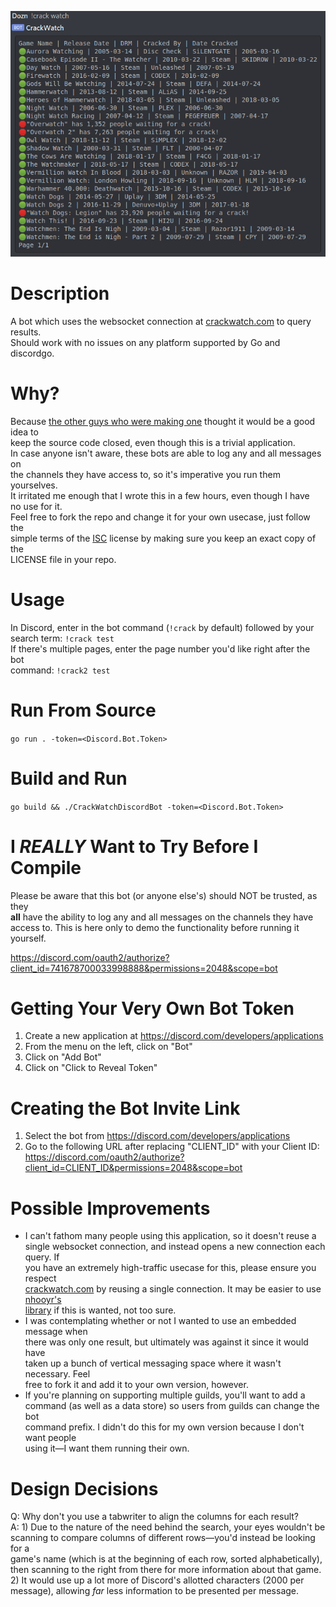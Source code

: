 ![Example of what the results appear like in Discord](/images/results.png)

# Description
A bot which uses the websocket connection at [crackwatch.com](https://crackwatch.com) to query results.\
Should work with no issues on any platform supported by Go and discordgo.

# Why?
Because
[the other guys who were making one](https://old.reddit.com/r/CrackWatch/comments/i34eel/discord_bot_prototype)
thought it would be a good idea to\
keep the source code closed, even though this is a trivial application.\
In case anyone isn't aware, these bots are able to log any and all messages on\
the channels they have access to, so it's imperative you run them yourselves.\
It irritated me enough that I wrote this in a few hours, even though I have\
no use for it.\
Feel free to fork the repo and change it for your own usecase, just follow the\
simple terms of the
[ISC](https://en.wikipedia.org/wiki/ISC_license)
license by making sure you keep an exact copy of the\
LICENSE file in your repo.

# Usage
In Discord, enter in the bot command (`!crack` by default) followed by your\
search term: `!crack test`\
If there's multiple pages, enter the page number you'd like right after the bot\
command: `!crack2 test`

# Run From Source
`go run . -token=<Discord.Bot.Token>`

# Build and Run
`go build && ./CrackWatchDiscordBot -token=<Discord.Bot.Token>`

# I _REALLY_ Want to Try Before I Compile
Please be aware that this bot (or anyone else's) should NOT be trusted, as they\
**all** have the ability to log any and all messages on the channels they have\
access to. This is here only to demo the functionality before running it\
yourself.

https://discord.com/oauth2/authorize?client_id=741678700033998888&permissions=2048&scope=bot

# Getting Your Very Own Bot Token
1) Create a new application at https://discord.com/developers/applications
2) From the menu on the left, click on "Bot"
3) Click on "Add Bot"
4) Click on "Click to Reveal Token"

# Creating the Bot Invite Link
1) Select the bot from https://discord.com/developers/applications
2) Go to the following URL after replacing "CLIENT_ID" with your Client ID:\
https://discord.com/oauth2/authorize?client_id=CLIENT_ID&permissions=2048&scope=bot

# Possible Improvements
- I can't fathom many people using this application, so it doesn't reuse a\
single websocket connection, and instead opens a new connection each query. If\
you have an extremely high-traffic usecase for this, please ensure you respect\
[crackwatch.com](https://crackwatch.com) by reusing a single connection. It may be easier to use [nhooyr's\
library](https://github.com/nhooyr/websocket) if this is wanted, not too sure.
- I was contemplating whether or not I wanted to use an embedded message when\
there was only one result, but ultimately was against it since it would have\
taken up a bunch of vertical messaging space where it wasn't necessary. Feel\
free to fork it and add it to your own version, however.
- If you're planning on supporting multiple guilds, you'll want to add a\
command (as well as a data store) so users from guilds can change the bot\
command prefix. I didn't do this for my own version because I don't want people\
using it—I want them running their own.

# Design Decisions
Q: Why don't you use a tabwriter to align the columns for each result?\
A: 1) Due to the nature of the need behind the search, your eyes wouldn't be\
scanning to compare columns of different rows—you'd instead be looking for a\
game's name (which is at the beginning of each row, sorted alphabetically),\
then scanning to the right from there for more information about that game.\
2) It would use up a lot more of Discord's allotted characters (2000 per\
message), allowing _far_ less information to be presented per message.